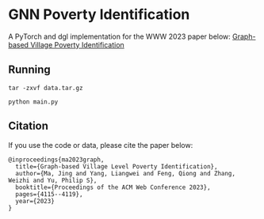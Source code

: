 # GNN Poverty Identification

A PyTorch and dgl implementation for the WWW 2023 paper below:
[Graph-based Village Poverty Identification](https://arxiv.org/pdf/2302.06862.pdf)

## Running
``tar -zxvf data.tar.gz ``


``python main.py ``

## Citation

If you use the code or data, please cite the paper below:
```
@inproceedings{ma2023graph,
  title={Graph-based Village Level Poverty Identification},
  author={Ma, Jing and Yang, Liangwei and Feng, Qiong and Zhang, Weizhi and Yu, Philip S},
  booktitle={Proceedings of the ACM Web Conference 2023},
  pages={4115--4119},
  year={2023}
}
```

